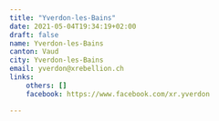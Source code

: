 ```yaml
---
title: "Yverdon-les-Bains"
date: 2021-05-04T19:34:19+02:00
draft: false
name: Yverdon-les-Bains
canton: Vaud
city: Yverdon-les-Bains
email: yverdon@xrebellion.ch
links:
    others: []
    facebook: https://www.facebook.com/xr.yverdon

---
```


